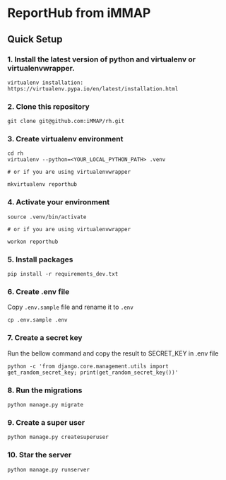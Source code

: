 # ReportHub from iMMAP

## Quick Setup

### 1. Install the latest version of python and virtualenv or virtualenvwrapper.

```
virtualenv installation:
https://virtualenv.pypa.io/en/latest/installation.html
```

### 2. Clone this repository

```
git clone git@github.com:iMMAP/rh.git
```

### 3. Create virtualenv environment

```shell
cd rh
virtualenv --python=<YOUR_LOCAL_PYTHON_PATH> .venv

# or if you are using virtualenvwrapper

mkvirtualenv reporthub

```

### 4. Activate your environment

```shell
source .venv/bin/activate

# or if you are using virtualenvwrapper

workon reporthub
```

### 5. Install packages

```
pip install -r requirements_dev.txt
```

### 6. Create .env file

Copy `.env.sample` file and rename it to `.env`

```
cp .env.sample .env
```

### 7. Create a secret key

Run the bellow command and copy the result to SECRET_KEY in .env file

```shell
python -c 'from django.core.management.utils import get_random_secret_key; print(get_random_secret_key())'

```

### 8. Run the migrations

```shell
python manage.py migrate
```

### 9. Create a super user

```shell
python manage.py createsuperuser
```

### 10. Star the server

```shell
python manage.py runserver
```
